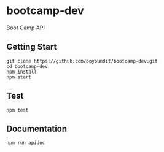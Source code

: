 # bootcamp-dev

Boot Camp API

## Getting Start

  ```
git clone https://github.com/boybundit/bootcamp-dev.git
cd bootcamp-dev
npm install
npm start
  ```

## Test

  ```
npm test
  ```
  
## Documentation

  ```
npm run apidoc
  ```
  
